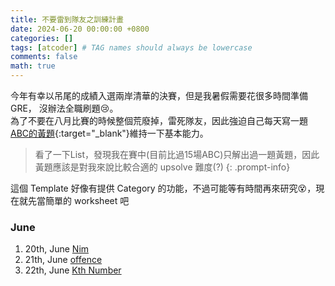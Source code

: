 ```yaml
---
title: 不要雷到隊友之訓練計畫
date: 2024-06-20 00:00:00 +0800
categories: []
tags: [atcoder] # TAG names should always be lowercase
comments: false
math: true
---
```


今年有幸以吊尾的成績入選兩岸清華的決賽，但是我暑假需要花很多時間準備GRE，
沒辦法全職刷題😢。\
為了不要在八月比賽的時候整個荒廢掉，雷死隊友，因此強迫自己每天寫一題[ABC的黃題](https://kenkoooo.com/atcoder/#/table/zuhazana){:target="\_blank"}維持一下基本能力。

> 看了一下List，發現我在賽中(目前比過15場ABC)只解出過一題黃題，因此黃題應該是對我來說比較合適的 upsolve 難度(?)
{: .prompt-info}

這個 Template 好像有提供 Category 的功能，不過可能等有時間再來研究😵，現在就先當簡單的 worksheet 吧

### June

1. 20th, June [Nim](https://pyjuan91.github.io/posts/atcoder-nim/)
2. 21th, June [offence](https://atcoder.jp/contests/abc325/submissions/54769652)
3. 22th, June [Kth Number](https://atcoder.jp/contests/abc295/submissions/54788851)
